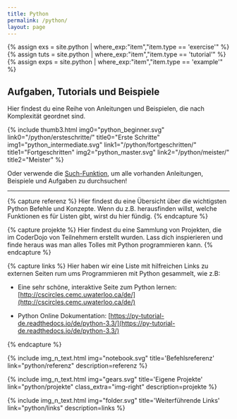 ```yaml
---
title: Python
permalink: /python/
layout: page
---
```


{% assign exs = site.python | where_exp:"item","item.type == 'exercise'" %}
{% assign tuts = site.python | where_exp:"item","item.type == 'tutorial'" %}
{% assign exps = site.python | where_exp:"item","item.type == 'example'" %}


## Aufgaben, Tutorials und Beispiele

Hier findest du eine Reihe von Anleitungen und Beispielen, die nach Komplexität geordnet sind.

{% include thumb3.html img0="python_beginner.svg" link0="/python/ersteschritte/" title0="Erste Schritte" 
img1="python_intermediate.svg" link1="/python/fortgeschritten/" title1="Fortgeschritten"
img2="python_master.svg" link2="/python/meister/" title2="Meister" %}

Oder verwende die [Such-Funktion](/python/suche/), um alle vorhanden Anleitungen, Beispiele und Aufgaben zu durchsuchen!

-----

{% capture referenz %}
Hier findest du eine Übersicht über die wichtigsten Python Befehle und Konzepte. Wenn du z.B. herausfinden willst, welche Funktionen es für Listen gibt, wirst du hier fündig.
{% endcapture %}

{% capture projekte %}
Hier findest du eine Sammlung von Projekten, die im CoderDojo von Teilnehmern erstellt wurden. Lass dich inspierieren und finde heraus was man alles Tolles mit Python programmieren kann.
{% endcapture %}

{% capture links %}
Hier haben wir eine Liste mit hilfreichen Links zu externen Seiten rum ums Programmieren mit Python gesammelt, wie z.B:

* Eine sehr schöne, interaktive Seite zum Python lernen: [http://cscircles.cemc.uwaterloo.ca/de/](http://cscircles.cemc.uwaterloo.ca/de/)

* Python Online Dokumentation: [https://py-tutorial-de.readthedocs.io/de/python-3.3/](https://py-tutorial-de.readthedocs.io/de/python-3.3/)

{% endcapture %}

{% include  img_n_text.html img="notebook.svg" title='Befehlsreferenz' link="python/referenz"  description=referenz  %}

{% include  img_n_text.html img="gears.svg" title='Eigene Projekte' link="python/projekte" class_extra="img-right"  description=projekte  %}

{% include  img_n_text.html img="folder.svg" title='Weiterführende Links' link="python/links" description=links  %}